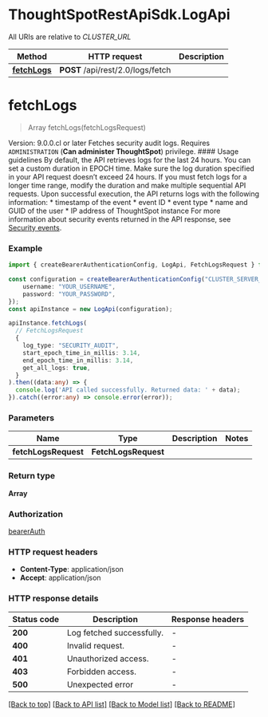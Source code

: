 # ThoughtSpotRestApiSdk.LogApi

All URIs are relative to *CLUSTER_URL*

Method | HTTP request | Description
------------- | ------------- | -------------
[**fetchLogs**](LogApi.md#fetchLogs) | **POST** /api/rest/2.0/logs/fetch | 


# **fetchLogs**
> Array<LogResponse> fetchLogs(fetchLogsRequest)

  Version: 9.0.0.cl or later   Fetches security audit logs.    Requires `ADMINISTRATION` (**Can administer ThoughtSpot**) privilege.  #### Usage guidelines  By default, the API retrieves logs for the last 24 hours. You can set a custom duration in EPOCH time. Make sure the log duration specified in your API request doesn’t exceed 24 hours. If you must fetch logs for a longer time range, modify the duration and make multiple sequential API requests.  Upon successful execution, the API returns logs with the following information: * timestamp of the event * event ID * event type * name and GUID of the user * IP address of ThoughtSpot instance  For more information about security events returned in the API response, see [Security events](https://developers.thoughtspot.com/docs/audit-logs#_security_events).      

### Example


```typescript
import { createBearerAuthenticationConfig, LogApi, FetchLogsRequest } from '@thoughtspot/rest-api-sdk';

const configuration = createBearerAuthenticationConfig("CLUSTER_SERVER_URL", {
    username: "YOUR_USERNAME",
    password: "YOUR_PASSWORD",
});
const apiInstance = new LogApi(configuration);

apiInstance.fetchLogs(
  // FetchLogsRequest
  {
    log_type: "SECURITY_AUDIT",
    start_epoch_time_in_millis: 3.14,
    end_epoch_time_in_millis: 3.14,
    get_all_logs: true,
  } 
).then((data:any) => {
  console.log('API called successfully. Returned data: ' + data);
}).catch((error:any) => console.error(error));


```


### Parameters

Name | Type | Description  | Notes
------------- | ------------- | ------------- | -------------
 **fetchLogsRequest** | **FetchLogsRequest**|  |


### Return type

**Array<LogResponse>**

### Authorization

[bearerAuth](README.md#bearerAuth)

### HTTP request headers

 - **Content-Type**: application/json
 - **Accept**: application/json


### HTTP response details
| Status code | Description | Response headers |
|-------------|-------------|------------------|
**200** | Log fetched successfully. |  -  |
**400** | Invalid request. |  -  |
**401** | Unauthorized access. |  -  |
**403** | Forbidden access. |  -  |
**500** | Unexpected error |  -  |

[[Back to top]](#) [[Back to API list]](README.md#documentation-for-api-endpoints) [[Back to Model list]](README.md#documentation-for-models) [[Back to README]](README.md)

